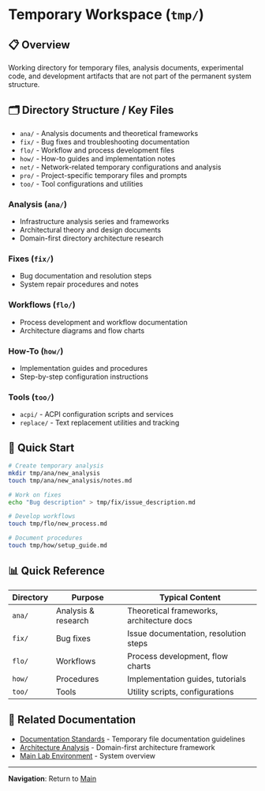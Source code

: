 # Temporary Workspace (`tmp/`)

## 📋 Overview
Working directory for temporary files, analysis documents, experimental code, and development artifacts that are not part of the permanent system structure.

## 🗂️ Directory Structure / Key Files
- `ana/` - Analysis documents and theoretical frameworks
- `fix/` - Bug fixes and troubleshooting documentation
- `flo/` - Workflow and process development files
- `how/` - How-to guides and implementation notes
- `net/` - Network-related temporary configurations and analysis
- `pro/` - Project-specific temporary files and prompts
- `too/` - Tool configurations and utilities

### Analysis (`ana/`)
- Infrastructure analysis series and frameworks
- Architectural theory and design documents
- Domain-first directory architecture research

### Fixes (`fix/`)
- Bug documentation and resolution steps
- System repair procedures and notes

### Workflows (`flo/`)
- Process development and workflow documentation
- Architecture diagrams and flow charts

### How-To (`how/`)
- Implementation guides and procedures
- Step-by-step configuration instructions

### Tools (`too/`)
- `acpi/` - ACPI configuration scripts and services
- `replace/` - Text replacement utilities and tracking

## 🚀 Quick Start
```bash
# Create temporary analysis
mkdir tmp/ana/new_analysis
touch tmp/ana/new_analysis/notes.md

# Work on fixes
echo "Bug description" > tmp/fix/issue_description.md

# Develop workflows
touch tmp/flo/new_process.md

# Document procedures
touch tmp/how/setup_guide.md
```

## 📊 Quick Reference
| Directory | Purpose | Typical Content |
|-----------|---------|-----------------|
| `ana/` | Analysis & research | Theoretical frameworks, architecture docs |
| `fix/` | Bug fixes | Issue documentation, resolution steps |
| `flo/` | Workflows | Process development, flow charts |
| `how/` | Procedures | Implementation guides, tutorials |
| `too/` | Tools | Utility scripts, configurations |

## 🔗 Related Documentation
- [Documentation Standards](../doc/standards.md) - Temporary file documentation guidelines
- [Architecture Analysis](ana/framework.md) - Domain-first architecture framework
- [Main Lab Environment](../README.md) - System overview

---

**Navigation**: Return to [Main](../README.md)
